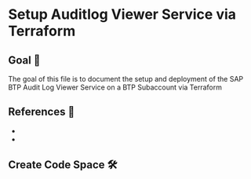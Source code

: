 # Setup Auditlog Viewer Service via Terraform

## Goal 🎯

The goal of this file is to document the setup and deployment of the SAP BTP Audit Log Viewer Service on a BTP Subaccount via Terraform

## References 📝
- []()
- []()

## Create Code Space 🛠️

